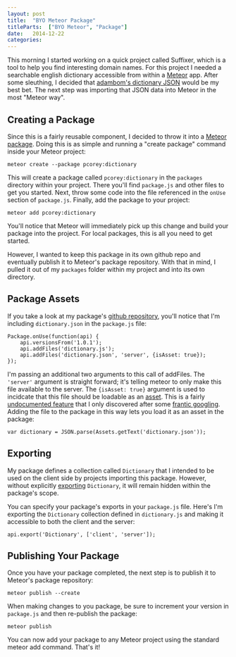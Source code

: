 ```yaml
---
layout: post
title:  "BYO Meteor Package"
titleParts:  ["BYO Meteor", "Package"]
date:   2014-12-22
categories:
---
```


This morning I started working on a quick project called Suffixer, which is a tool to help you find interesting domain names. For this project I needed a searchable english dictionary accessible from within a [Meteor](https://www.meteor.com/) app. After some sleuthing, I decided that [adambom's dictionary JSON](https://github.com/adambom/dictionary) would be my best bet. The next step was importing that JSON data into Meteor in the most "Meteor way".

## Creating a Package

Since this is a fairly reusable component, I decided to throw it into a [Meteor package](http://docs.meteor.com/#/full/packagejs). Doing this is as simple and running a "create package" command inside your Meteor project:

<pre><code class="language-bash">meteor create --package pcorey:dictionary
</code></pre>

This will create a package called <code class="language-*">pcorey:dictionary</code> in the <code class="language-*">packages</code> directory within your project. There you'll find <code class="language-*">package.js</code> and other files to get you started. Next, throw some code into the file referenced in the <code class="language-*">onUse</code> section of <code class="language-*">package.js</code>. Finally, add the package to your project:

<pre><code class="language-bash">meteor add pcorey:dictionary
</code></pre>

You'll notice that Meteor will immediately pick up this change and build your package into the project. For local packages, this is all you need to get started.

However, I wanted to keep this package in its own github repo and eventually publish it to Meteor's package repository. With that in mind, I  pulled it out of my <code class="language-*">packages</code> folder within my project and into its own directory.

## Package Assets

If you take a look at my package's [github repository](https://github.com/pcorey/meteor-dictionary), you'll notice that I'm including <code class="language-*">dictionary.json</code> in the <code class="language-*">package.js</code> file:

<pre><code class="language-javascript">Package.onUse(function(api) {
    api.versionsFrom('1.0.1');
    api.addFiles('dictionary.js');
    api.addFiles('dictionary.json', 'server', {isAsset: true});
});
</code></pre>

I'm passing an additional two arguments to this call of addFiles. The <code class="language-*">'server'</code> argument is straight forward; it's telling meteor to only make this file available to the server. The <code class="language-*">{isAsset: true}</code> argument is used to incidcate that this file should be loadable as an [asset](http://docs.meteor.com/#/full/assets). This is a fairly [undocumented feature](http://docs.meteor.com/#/full/pack_addFiles) that I only discovered after some [frantic googling](https://github.com/meteor/meteor/issues/1259). Adding the file to the package in this way lets you load it as an asset in the package:

<pre><code class="language-javascript">var dictionary = JSON.parse(Assets.getText('dictionary.json'));
</code></pre>

## Exporting

My package defines a collection called <code class="language-*">Dictionary</code> that I intended to be used on the client side by projects importing this package. However, without explicitly [exporting](http://docs.meteor.com/#/full/pack_export) <code class="language-*">Dictionary</code>, it will remain hidden within the package's scope.

You can specify your package's exports in your <code class="language-*">package.js</code> file. Here's I'm exporting the <code class="language-*">Dictionary</code> collection defined in <code class="language-*">dictionary.js</code> and making it accessible to both the client and the server:

<pre><code class="language-javascript">api.export('Dictionary', ['client', 'server']);
</code></pre>

## Publishing Your Package

Once you have your package completed, the next step is to publish it to Meteor's package repository:

<pre><code class="language-bash">meteor publish --create
</code></pre>

When making changes to you package, be sure to increment your version in <code class="language-*">package.js</code> and then re-publish the package:

<pre><code class="language-bash">meteor publish
</code></pre>

You can now add your package to any Meteor project using the standard meteor add command. That's it!

